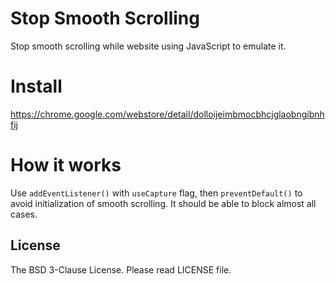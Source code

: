 Stop Smooth Scrolling
=====================

Stop smooth scrolling while website using JavaScript to emulate it.

Install
=======
https://chrome.google.com/webstore/detail/dolloijeimbmocbhcjglaobngibnhfij

How it works
============

Use `addEventListener()` with `useCapture` flag, then `preventDefault()` to avoid initialization of smooth scrolling.  It should be able to block almost all cases.

License
-------

The BSD 3-Clause License.  Please read LICENSE file.
